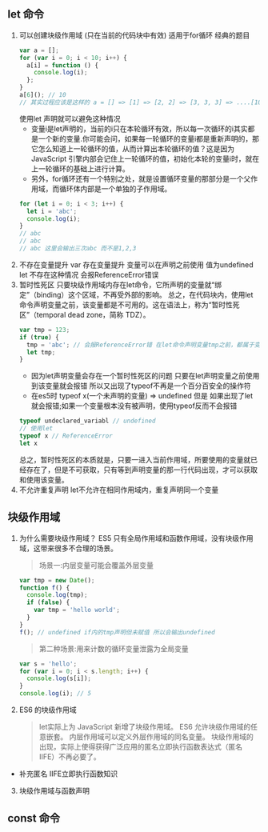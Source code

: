 ## let 命令
1. 可以创建块级作用域 (只在当前的代码块中有效) 适用于for循环 
   经典的题目
   ```js
   var a = [];
   for (var i = 0; i < 10; i++) {
     a[i] = function () {
       console.log(i);
     };
   }
   a[6](); // 10
   // 其实过程应该是这样的 a = [] => [1] => [2, 2] => [3, 3, 3] => ....[10, ...]
   ```
   使用let 声明就可以避免这种情况
   * 变量i是let声明的，当前的i只在本轮循环有效，所以每一次循环的i其实都是一个新的变量.你可能会问，如果每一轮循环的变量i都是重新声明的，那它怎么知道上一轮循环的值，从而计算出本轮循环的值？这是因为 JavaScript 引擎内部会记住上一轮循环的值，初始化本轮的变量i时，就在上一轮循环的基础上进行计算。
   * 另外，for循环还有一个特别之处，就是设置循环变量的那部分是一个父作用域，而循环体内部是一个单独的子作用域。
   ```js
   for (let i = 0; i < 3; i++) {
     let i = 'abc';
     console.log(i);
   }
   // abc
   // abc
   // abc 这里会输出三次abc 而不是1,2,3
   ```
2. 不存在变量提升 
   var 存在变量提升 变量可以在声明之前使用 值为undefined
   let 不存在这种情况 会报ReferenceError错误
3. 暂时性死区
   只要块级作用域内存在let命令，它所声明的变量就“绑定”（binding）这个区域，不再受外部的影响。
   总之，在代码块内，使用let命令声明变量之前，该变量都是不可用的。这在语法上，称为“暂时性死区”（temporal dead zone，简称 TDZ）。
   ```js 暂时性死区
   var tmp = 123;
   if (true) {
     tmp = 'abc'; // 会报ReferenceError错 在let命令声明变量tmp之前，都属于变量tmp的“死区”。只要使用到该变量就会报错(这句话很重要)
     let tmp;
   }
   ```
   * 因为let声明变量会存在一个暂时性死区的问题 只要在let声明变量之前使用到该变量就会报错 所以又出现了typeof不再是一个百分百安全的操作符
   * 在es5时 typeof x(一个未声明的变量) => undefined 但是 如果出现了let 就会报错;如果一个变量根本没有被声明，使用typeof反而不会报错
   ```js
   typeof undeclared_variabl // undefined
   // 使用let
   typeof x // ReferenceError
   let x
   ```
   总之，暂时性死区的本质就是，只要一进入当前作用域，所要使用的变量就已经存在了，但是不可获取，只有等到声明变量的那一行代码出现，才可以获取和使用该变量。
4. 不允许重复声明
   let不允许在相同作用域内，重复声明同一个变量 
## 块级作用域
1. 为什么需要块级作用域？
   ES5 只有全局作用域和函数作用域，没有块级作用域，这带来很多不合理的场景。
   > 场景一:内层变量可能会覆盖外层变量
   ```js
   var tmp = new Date();
   function f() {
     console.log(tmp);
     if (false) {
       var tmp = 'hello world';
     }
   }
   f(); // undefined if内的tmp声明但未赋值 所以会输出undefined
   ```
   > 第二种场景:用来计数的循环变量泄露为全局变量
   ```js
   var s = 'hello';
   for (var i = 0; i < s.length; i++) {
     console.log(s[i]);
   }
   console.log(i); // 5
   ```
2. ES6 的块级作用域
   > let实际上为 JavaScript 新增了块级作用域。
   > ES6 允许块级作用域的任意嵌套。
   > 内层作用域可以定义外层作用域的同名变量。
   > 块级作用域的出现，实际上使得获得广泛应用的匿名立即执行函数表达式（匿名 IIFE）不再必要了。
  * 补充匿名 IIFE立即执行函数知识
3. 块级作用域与函数声明
## const 命令